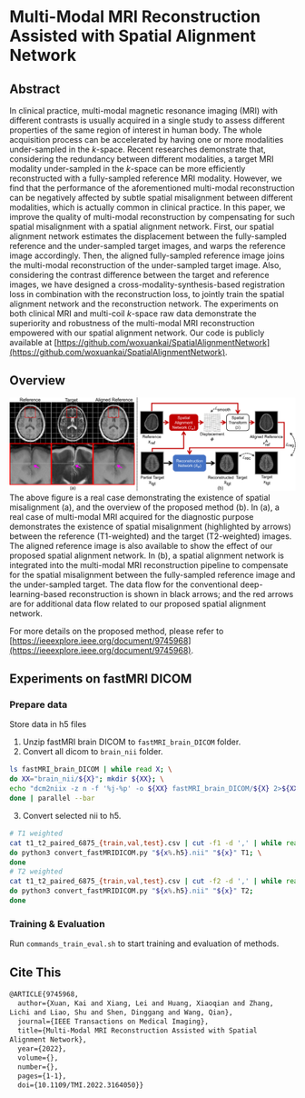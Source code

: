 # Multi-Modal MRI Reconstruction Assisted with Spatial Alignment Network
## Abstract
In clinical practice, multi-modal magnetic resonance imaging (MRI)
with different contrasts is usually acquired in a single study
to assess different properties of the same region of interest in human body.
The whole acquisition process can be accelerated
by having one or more modalities under-sampled in the $k$-space.
Recent researches demonstrate that,
considering the redundancy between different modalities,
a target MRI modality under-sampled in the $k$-space
can be more efficiently reconstructed
with a fully-sampled reference MRI modality.
However, we find that the performance of 
the aforementioned multi-modal reconstruction can be negatively affected
by subtle spatial misalignment between different modalities,
which is actually common in clinical practice.
In this paper, we improve the quality of multi-modal reconstruction
by compensating for such spatial misalignment with a spatial alignment network.
First, our spatial alignment network estimates the displacement
between the fully-sampled reference and the under-sampled target images,
and warps the reference image accordingly.
Then, the aligned fully-sampled reference image joins
the multi-modal reconstruction of the under-sampled target image.
Also, considering the contrast difference between the target and reference images,
we have designed a cross-modality-synthesis-based registration loss
in combination with the reconstruction loss,
to jointly train the spatial alignment network and the reconstruction network.
The experiments on both clinical MRI and multi-coil $k$-space raw data demonstrate the superiority and robustness of the multi-modal MRI reconstruction empowered with our spatial alignment network.
Our code is publicly available at [https://github.com/woxuankai/SpatialAlignmentNetwork](https://github.com/woxuankai/SpatialAlignmentNetwork).

## Overview
![Overview](asserts/overview.png)
The above figure is a real case demonstrating
the existence of spatial misalignment (a), and the overview of the proposed method (b).
In (a), a real case of multi-modal
MRI acquired for the diagnostic purpose demonstrates the existence
of spatial misalignment (highlighted by arrows) between the reference
(T1-weighted) and the target (T2-weighted) images.
The aligned reference image is also available to show
the effect of our proposed spatial alignment network.
In (b), a spatial alignment network is integrated into the multi-modal MRI reconstruction pipeline
to compensate for the spatial misalignment between the fully-sampled
reference image and the under-sampled target. The data flow for the
conventional deep-learning-based reconstruction is shown in black
arrows; and the red arrows are for additional data flow related to
our proposed spatial alignment network.

For more details on the proposed method, please refer to [https://ieeexplore.ieee.org/document/9745968](https://ieeexplore.ieee.org/document/9745968).

## Experiments on fastMRI DICOM
### Prepare data
Store data in h5 files
1. Unzip fastMRI brain DICOM to `fastMRI_brain_DICOM` folder.
2. Convert all dicom to `brain_nii` folder.
```bash
ls fastMRI_brain_DICOM | while read X; \
do XX="brain_nii/${X}"; mkdir ${XX}; \
echo "dcm2niix -z n -f '%j-%p' -o ${XX} fastMRI_brain_DICOM/${X} 2>${XX}/error.log 1>${XX}/out.log"; \
done | parallel --bar
```
3. Convert selected nii to h5.
```bash
# T1 weighted
cat t1_t2_paired_6875_{train,val,test}.csv | cut -f1 -d ',' | while read x; \
do python3 convert_fastMRIDICOM.py "${x%.h5}.nii" "${x}" T1; \
done
# T2 weighted
cat t1_t2_paired_6875_{train,val,test}.csv | cut -f2 -d ',' | while read x; \
do python3 convert_fastMRIDICOM.py "${x%.h5}.nii" "${x}" T2;
done
```

### Training & Evaluation
Run `commands_train_eval.sh` to start training and evaluation of methods.

## Cite This
```
@ARTICLE{9745968,
  author={Xuan, Kai and Xiang, Lei and Huang, Xiaoqian and Zhang, Lichi and Liao, Shu and Shen, Dinggang and Wang, Qian},
  journal={IEEE Transactions on Medical Imaging}, 
  title={Multi-Modal MRI Reconstruction Assisted with Spatial Alignment Network}, 
  year={2022},
  volume={},
  number={},
  pages={1-1},
  doi={10.1109/TMI.2022.3164050}}
```
